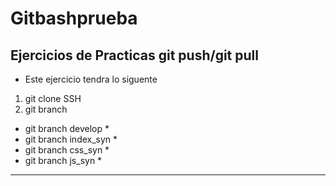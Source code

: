 # Gitbashprueba

## Ejercicios de Practicas  git push/git pull


- Este ejercicio tendra lo siguente

1. git clone SSH
2. git branch
* git branch develop *
* git branch index_syn *
* git branch css_syn *
* git branch js_syn *

----
